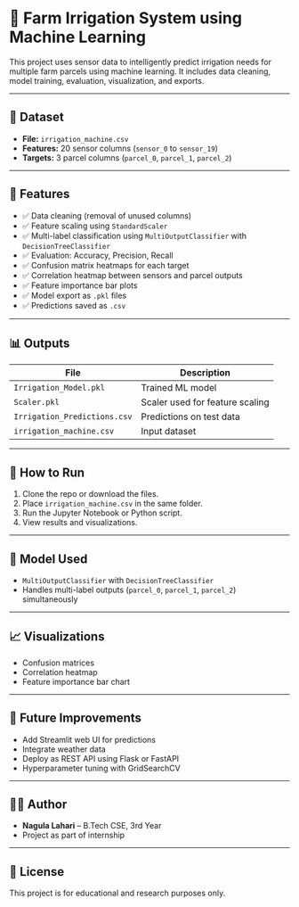 # 🚜 Farm Irrigation System using Machine Learning

This project uses sensor data to intelligently predict irrigation needs for multiple farm parcels using machine learning. It includes data cleaning, model training, evaluation, visualization, and exports.

---

## 📁 Dataset

- **File:** `irrigation_machine.csv`
- **Features:** 20 sensor columns (`sensor_0` to `sensor_19`)
- **Targets:** 3 parcel columns (`parcel_0`, `parcel_1`, `parcel_2`)

---

## 🔧 Features

- ✅ Data cleaning (removal of unused columns)
- ✅ Feature scaling using `StandardScaler`
- ✅ Multi-label classification using `MultiOutputClassifier` with `DecisionTreeClassifier`
- ✅ Evaluation: Accuracy, Precision, Recall
- ✅ Confusion matrix heatmaps for each target
- ✅ Correlation heatmap between sensors and parcel outputs
- ✅ Feature importance bar plots
- ✅ Model export as `.pkl` files
- ✅ Predictions saved as `.csv`

---

## 📊 Outputs

| File                        | Description                        |
|-----------------------------|------------------------------------|
| `Irrigation_Model.pkl`      | Trained ML model                   |
| `Scaler.pkl`                | Scaler used for feature scaling    |
| `Irrigation_Predictions.csv`| Predictions on test data           |
| `irrigation_machine.csv`    | Input dataset                      |

---

## 🚀 How to Run

1. Clone the repo or download the files.
2. Place `irrigation_machine.csv` in the same folder.
3. Run the Jupyter Notebook or Python script.
4. View results and visualizations.

---

## 🧠 Model Used

- `MultiOutputClassifier` with `DecisionTreeClassifier`
- Handles multi-label outputs (`parcel_0`, `parcel_1`, `parcel_2`) simultaneously

---

## 📈 Visualizations

- Confusion matrices
- Correlation heatmap
- Feature importance bar chart

---

## 🔮 Future Improvements

- Add Streamlit web UI for predictions
- Integrate weather data
- Deploy as REST API using Flask or FastAPI
- Hyperparameter tuning with GridSearchCV

---

## 👩‍💻 Author

- **Nagula Lahari** – B.Tech CSE, 3rd Year  
- Project as part of internship

---

## 📄 License

This project is for educational and research purposes only.

